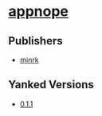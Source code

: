 # [appnope](https://pypi.org/project/appnope)



## Publishers
- [minrk](https://pypi.org/user/minrk)


## Yanked Versions
- [0.1.1](https://pypi.org/project/appnope/0.1.1)
 